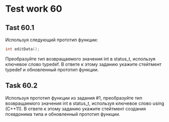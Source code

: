 # Test work 60

## Tast 60.1
Используя следующий прототип функции:
```c++
int editData();
```

Преобразуйте тип возвращаемого значения int в status_t, используя ключевое слово typedef. В ответе к этому заданию укажите стейтмент typedef и обновленный прототип функции.

## Task 60.2
Используя прототип функции из задания #1, преобразуйте тип возвращаемого значения int в status_t, используя ключевое слово using (C++11). В ответе к этому заданию укажите стейтмент создания псевдонима типа и обновленный прототип функции.
